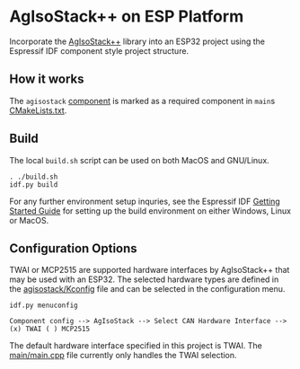 # AgIsoStack++ on ESP Platform

Incorporate the [AgIsoStack++](https://github.com/Open-Agriculture/AgIsoStack-plus-plus) library into an ESP32 project using the Espressif IDF component style project structure.

## How it works

The `agisostack` [component](components/agisostack) is marked as a required component in `main`s [CMakeLists.txt](./main/CMakeLists.txt).

## Build

The local `build.sh` script can be used on both MacOS and GNU/Linux.

```
. ./build.sh
idf.py build
```

For any further environment setup inquries, see the Espressif IDF [Getting Started Guide](https://docs.espressif.com/projects/esp-idf/en/stable/esp32/get-started/index.html#manual-installation) for setting up the build environment on either Windows, Linux or MacOS.

## Configuration Options

TWAI or MCP2515 are supported hardware interfaces by AgIsoStack++ that may be used with an ESP32. The selected hardware types are defined in the [agisostack/Kconfig](components/agisostack/Kconfig) file and can be selected in the configuration menu.

```
idf.py menuconfig
```

```
Component config --> AgIsoStack --> Select CAN Hardware Interface --> (x) TWAI ( ) MCP2515
```

The default hardware interface specified in this project is TWAI. The [main/main.cpp](main/main.cpp) file currently only handles the TWAI selection.
